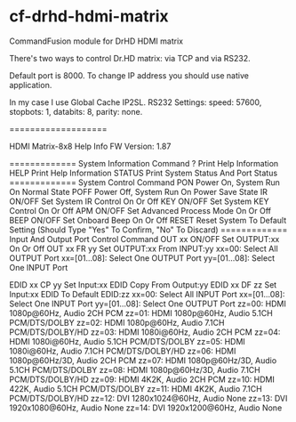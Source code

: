 cf-drhd-hdmi-matrix
===================
CommandFusion module for DrHD HDMI matrix


There's two ways to control Dr.HD matrix: via TCP and via RS232.

Default port is 8000. To change IP address you should use native application.

In my case I use Global Cache IP2SL. RS232 Settings: speed: 57600, stopbots: 1, databits: 8, parity: none.


===================

HDMI Matrix-8x8 Help Info
FW Version: 1.87

============= System Information Command
? Print Help Information
HELP Print Help Information
STATUS Print System Status And Port Status
============= System Control Command
PON Power On, System Run On Normal State
POFF Power Off, System Run On Power Save State
IR ON/OFF Set System IR Control On Or Off
KEY ON/OFF Set System KEY Control On Or Off
APM ON/OFF Set Advanced Process Mode On Or Off
BEEP ON/OFF Set Onboard Beep On Or Off
RESET Reset System To Default Setting
(Should Type "Yes" To Confirm, "No" To Discard)
============= Input And Output Port Control Command
OUT xx ON/OFF Set OUTPUT:xx On Or Off
OUT xx FR yy Set OUTPUT:xx From INPUT:yy
xx=00: Select All OUTPUT Port
xx=[01...08]: Select One OUTPUT Port
yy=[01...08]: Select One INPUT Port

EDID xx CP yy Set Input:xx EDID Copy From Output:yy
EDID xx DF zz Set Input:xx EDID To Default EDID:zz
xx=00: Select All INPUT Port
xx=[01...08]: Select One INPUT Port
yy=[01...08]: Select One OUTPUT Port
zz=00: HDMI 1080p@60Hz, Audio 2CH PCM
zz=01: HDMI 1080p@60Hz, Audio 5.1CH PCM/DTS/DOLBY
zz=02: HDMI 1080p@60Hz, Audio 7.1CH PCM/DTS/DOLBY/HD
zz=03: HDMI 1080i@60Hz, Audio 2CH PCM
zz=04: HDMI 1080i@60Hz, Audio 5.1CH PCM/DTS/DOLBY
zz=05: HDMI 1080i@60Hz, Audio 7.1CH PCM/DTS/DOLBY/HD
zz=06: HDMI 1080p@60Hz/3D, Audio 2CH PCM
zz=07: HDMI 1080p@60Hz/3D, Audio 5.1CH PCM/DTS/DOLBY
zz=08: HDMI 1080p@60Hz/3D, Audio 7.1CH PCM/DTS/DOLBY/HD
zz=09: HDMI 4K2K, Audio 2CH PCM
zz=10: HDMI 422K, Audio 5.1CH PCM/DTS/DOLBY
zz=11: HDMI 4K2K, Audio 7.1CH PCM/DTS/DOLBY/HD
zz=12: DVI 1280x1024@60Hz, Audio None
zz=13: DVI 1920x1080@60Hz, Audio None
zz=14: DVI 1920x1200@60Hz, Audio None
